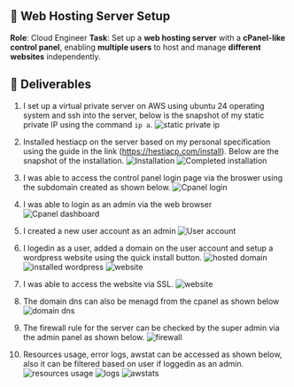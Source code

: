 ## 🔧 **Web Hosting Server Setup**

**Role**: Cloud Engineer
**Task**: Set up a **web hosting server** with a **cPanel-like control panel**, enabling **multiple users** to host and manage **different websites** independently.

## 📸 Deliverables

1. I set up a virtual private server on AWS using ubuntu 24 operating system and ssh into the server, below is the snapshot of my static private IP using the command `ip a`.
   ![static private ip](./staticprivip.png)

2. Installed hestiacp on the server based on my personal specification using the guide in the link (https://hestiacp.com/install). Below are the snapshot of the installation.
   ![Installation](./installation.png)
   ![Completed installation](./installationcomp.png)

3. I was able to access the control panel login page via the broswer using the subdomain created as shown below.
   ![Cpanel login](./cplogin.png)

4. I was able to login as an admin via the web browser
   ![Cpanel dashboard](./cpdash.png)

5. I created a new user account as an admin
   ![User account](./cpusers.png)

6. I logedin as a user, added a domain on the user account and setup a wordpress website using the quick install button.
   ![hosted domain](./userdomain.png)
   ![installed wordpress](./userwpsetup.png)
   ![website](./userwebsite.png)

7. I was able to access the website via SSL.
   ![website](./usersecureweb.png)

8. The domain dns can also be menagd from the cpanel as shown below
   ![domain dns](./domaindns.png)

9. The firewall rule for the server can be checked by the super admin via the admin panel as shown below.
   ![firewall](./cpfirewall.png)

10. Resources usage, error logs, awstat can be accessed as shown below, also it can be filtered based on user if loggedin as an admin.
    ![resources usage](./domainresources.png)
    ![logs](./domainlogs.png)
    ![awstats](./domainawstat.png)
